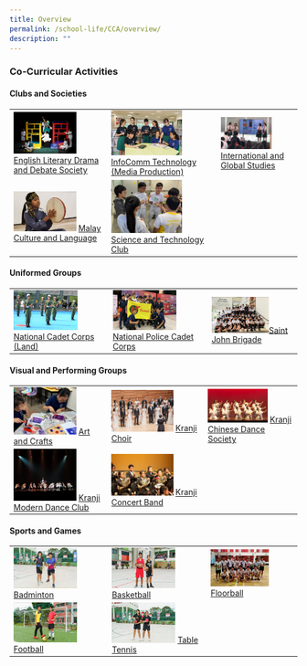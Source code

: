 ```yaml
---
title: Overview
permalink: /school-life/CCA/overview/
description: ""
---
```

### Co-Curricular Activities

#### Clubs and Societies

|  	|  	|  	|
|---	|---	|---	|
| <img src="/images/cca1.png" style="width:70%"> [English Literary Drama and Debate Society](https://staging.d28t49xsr05e29.amplifyapp.com/co-curricular-activities/Clubs-and-Societies/english-literary-drama-and-debate-society)	| <img src="/images/cca2.png" style="width:70%"> [InfoComm Technology (Media Production)](https://staging.d28t49xsr05e29.amplifyapp.com/co-curricular-activities/Clubs-and-Societies/infocomm-technology) 	| <img src="/images/cca3.png" style="width:70%"> [International and Global Studies](https://staging.d28t49xsr05e29.amplifyapp.com/co-curricular-activities/Clubs-and-Societies/international-and-global-studies) 	|
| <img src="/images/cca4.png" style="width:70%">  [Malay Culture and Language](https://staging.d28t49xsr05e29.amplifyapp.com/co-curricular-activities/Clubs-and-Societies/malay-culture-and-language) 	| <img src="/images/cca5.png" style="width:70%"> [Science and Technology Club](https://staging.d28t49xsr05e29.amplifyapp.com/co-curricular-activities/Clubs-and-Societies/permalink)	|  	|

#### Uniformed Groups

|  	|  	|  	|
|---	|---	|---	|
| <img src="/images/cca6.png" style="width:70%"> [National Cadet Corps (Land)](https://staging.d28t49xsr05e29.amplifyapp.com/co-curricular-activities/Uniformed-Groups/national-cadet-corps-land) 	| <img src="/images/cca7.png" style="width:70%"> [National Police Cadet Corps](https://staging.d28t49xsr05e29.amplifyapp.com/co-curricular-activities/Uniformed-Groups/national-police-cadet-corps) 	| <img src="/images/cca8.png" style="width:70%">[Saint John Brigade](https://staging.d28t49xsr05e29.amplifyapp.com/co-curricular-activities/Uniformed-Groups/saint-john-brigade) 	|

#### Visual and Performing Groups

|  	|  	|  	|
|---	|---	|---	|
| <img src="/images/cca9.png" style="width:70%"> [Art and Crafts](https://staging.d28t49xsr05e29.amplifyapp.com/co-curricular-activities/Visual-and-Performing-Arts/art-and-crafts)	| <img src="/images/cca10.png" style="width:70%"> [Kranji Choir](https://staging.d28t49xsr05e29.amplifyapp.com/co-curricular-activities/Visual-and-Performing-Arts/kranji-choir) 	| <img src="/images/cca11.png" style="width:70%"> [Kranji Chinese Dance Society](https://staging.d28t49xsr05e29.amplifyapp.com/co-curricular-activities/Visual-and-Performing-Arts/kranji-chinese-dance-society) 	|
| <img src="/images/cca12.png" style="width:70%">  [Kranji Modern Dance Club](https://staging.d28t49xsr05e29.amplifyapp.com/co-curricular-activities/Visual-and-Performing-Arts/kranji-modern-dance-club) 	| <img src="/images/cca13.png" style="width:70%"> [Kranji Concert Band](https://staging.d28t49xsr05e29.amplifyapp.com/co-curricular-activities/Visual-and-Performing-Arts/kranji-concert-band)	|  	|

#### Sports and Games

|  	|  	|  	|
|---	|---	|---	|
| <img src="/images/cca14.png" style="width:70%"> [Badminton](https://staging.d28t49xsr05e29.amplifyapp.com/co-curricular-activities/Sports-and-Games/badminton/)	| <img src="/images/cca15.png" style="width:70%"> [Basketball](https://staging.d28t49xsr05e29.amplifyapp.com/co-curricular-activities/Sports-and-Games/basketball/) 	| <img src="/images/cca16.png" style="width:70%"> [Floorball](https://staging.d28t49xsr05e29.amplifyapp.com/co-curricular-activities/Sports-and-Games/floorball/) 	|
| <img src="/images/cca17.png" style="width:70%">  [Football](https://staging.d28t49xsr05e29.amplifyapp.com/co-curricular-activities/Sports-and-Games/football/) 	| <img src="/images/cca18.png" style="width:70%"> [Table Tennis](https://staging.d28t49xsr05e29.amplifyapp.com/co-curricular-activities/Sports-and-Games/tabletennis/)	|  	|
